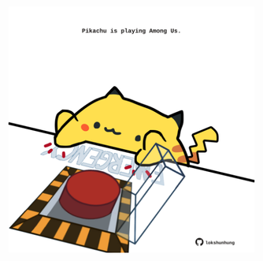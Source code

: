 <!-- built at 30/01/2023, 18:01:08 UTC -->
<p align="center">
  <img width="500" height="500" src="./ReadmeImage.svg">
</p>
